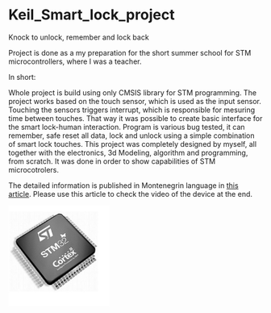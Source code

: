 # Keil_Smart_lock_project
Knock to unlock, remember and lock back 

Project is done as a my preparation for the short summer school for STM microcontrollers, where I was a teacher. 

In short:

Whole project is build using only CMSIS library for STM programming. The project works based on the touch sensor, which is used as the input sensor. Touching the sensors triggers interrupt, which is responsible for mesuring time between touches. That way it was possible to create basic interface for the smart lock-human interaction. Program is various bug tested, it can remember, safe reset all data, lock and unlock using a simple combination of smart lock touches. This project was completely designed by myself, all together with the electronics, 3d Modeling, algorithm and programming, from scratch. It was done in order to show capabilities of STM microcotrolers.

The detailed information is published in Montenegrin language in [this article](http://www.tehnopolis.me/online/mne/polaznici-obuke-mehatronika-za-dva-dana-stekli-nova-znanja-napravili-sistemu-pametne-brave/). Please use this article to check the video of the device at the end.

<img align="left" width="200" height="200" src="https://github.com/VasilyRakche/Keil_Smart_lock_project/blob/master/Main%20project/STM.jpg"> 

